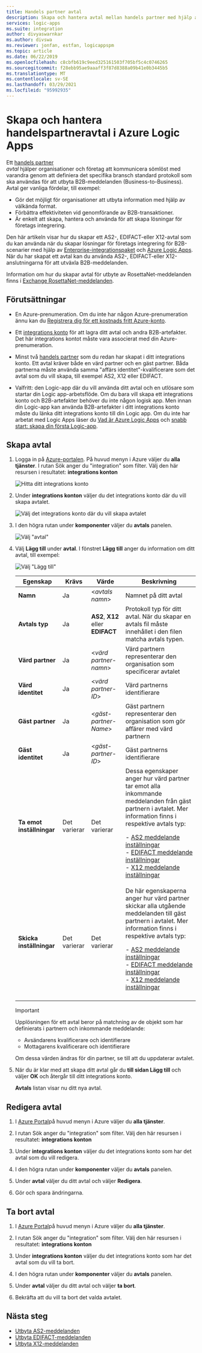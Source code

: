 ```yaml
---
title: Handels partner avtal
description: Skapa och hantera avtal mellan handels partner med hjälp av Azure Logic Apps och Enterprise-integrationspaket
services: logic-apps
ms.suite: integration
author: divyaswarnkar
ms.author: divswa
ms.reviewer: jonfan, estfan, logicappspm
ms.topic: article
ms.date: 06/22/2019
ms.openlocfilehash: c8cbfb619c9eed325161503f705bf5c4c0746265
ms.sourcegitcommit: f28ebb95ae9aaaff3f87d8388a09b41e0b3445b5
ms.translationtype: MT
ms.contentlocale: sv-SE
ms.lasthandoff: 03/29/2021
ms.locfileid: "95992935"
---
```

# <a name="create-and-manage-trading-partner-agreements-in-azure-logic-apps"></a>Skapa och hantera handelspartneravtal i Azure Logic Apps

Ett [handels partner](../logic-apps/logic-apps-enterprise-integration-partners.md)  
 *avtal* hjälper organisationer och företag att kommunicera sömlöst med varandra genom att definiera det specifika bransch standard protokoll som ska användas för att utbyta B2B-meddelanden (Business-to-Business). Avtal ger vanliga fördelar, till exempel:

* Gör det möjligt för organisationer att utbyta information med hjälp av välkända format.
* Förbättra effektiviteten vid genomförande av B2B-transaktioner.
* Är enkelt att skapa, hantera och använda för att skapa lösningar för företags integrering.

Den här artikeln visar hur du skapar ett AS2-, EDIFACT-eller X12-avtal som du kan använda när du skapar lösningar för företags integrering för B2B-scenarier med hjälp av [Enterprise-integrationspaket](../logic-apps/logic-apps-enterprise-integration-overview.md) och [Azure Logic Apps](../logic-apps/logic-apps-overview.md). När du har skapat ett avtal kan du använda AS2-, EDIFACT-eller X12-anslutningarna för att utväxla B2B-meddelanden.

Information om hur du skapar avtal för utbyte av RosettaNet-meddelanden finns i [Exchange RosettaNet-meddelanden](../logic-apps/logic-apps-enterprise-integration-rosettanet.md).

## <a name="prerequisites"></a>Förutsättningar

* En Azure-prenumeration. Om du inte har någon Azure-prenumeration ännu kan du [Registrera dig för ett kostnads fritt Azure-konto](https://azure.microsoft.com/free/).

* Ett [integrations konto](../logic-apps/logic-apps-enterprise-integration-create-integration-account.md) för att lagra ditt avtal och andra B2B-artefakter. Det här integrations kontot måste vara associerat med din Azure-prenumeration.

* Minst två [handels partner](../logic-apps/logic-apps-enterprise-integration-partners.md) som du redan har skapat i ditt integrations konto. Ett avtal kräver både en värd partner och en gäst partner. Båda partnerna måste använda samma "affärs identitet"-kvalificerare som det avtal som du vill skapa, till exempel AS2, X12 eller EDIFACT.

* Valfritt: den Logic-app där du vill använda ditt avtal och en utlösare som startar din Logic app-arbetsflöde. Om du bara vill skapa ett integrations konto och B2B-artefakter behöver du inte någon logisk app. Men innan din Logic-app kan använda B2B-artefakter i ditt integrations konto måste du länka ditt integrations konto till din Logic app. Om du inte har arbetat med Logic Apps läser du [Vad är Azure Logic Apps](../logic-apps/logic-apps-overview.md) och [snabb start: skapa din första Logic-app](../logic-apps/quickstart-create-first-logic-app-workflow.md).

## <a name="create-agreements"></a>Skapa avtal

1. Logga in på [Azure-portalen](https://portal.azure.com).
På huvud menyn i Azure väljer du **alla tjänster**. I rutan Sök anger du "integration" som filter. Välj den här resursen i resultatet: **integrations konton**

   ![Hitta ditt integrations konto](./media/logic-apps-enterprise-integration-agreements/find-integration-accounts.png)

1. Under **integrations konton** väljer du det integrations konto där du vill skapa avtalet.

   ![Välj det integrations konto där du vill skapa avtalet](./media/logic-apps-enterprise-integration-agreements/select-integration-account.png)

1. I den högra rutan under **komponenter** väljer du **avtals** panelen.

   ![Välj "avtal"](./media/logic-apps-enterprise-integration-agreements/agreement-1.png)

1. Välj **Lägg till** under **avtal**. I fönstret **Lägg till** anger du information om ditt avtal, till exempel:

   ![Välj "Lägg till"](./media/logic-apps-enterprise-integration-agreements/agreement-2.png)

   | Egenskap | Krävs | Värde | Beskrivning |
   |----------|----------|-------|-------------|
   | **Namn** | Ja | <*avtals namn*> | Namnet på ditt avtal |
   | **Avtals typ** | Ja | **AS2**, **X12** eller **EDIFACT** | Protokoll typ för ditt avtal. När du skapar en avtals fil måste innehållet i den filen matcha avtals typen. | |  
   | **Värd partner** | Ja | <*värd partner-namn*> | Värd partnern representerar den organisation som specificerar avtalet |
   | **Värd identitet** | Ja | <*värd partner-ID*> | Värd partnerns identifierare |
   | **Gäst partner** | Ja | <*gäst-partner-Name*> | Gäst partnern representerar den organisation som gör affärer med värd partnern |
   | **Gäst identitet** | Ja | <*gäst-partner-ID*> | Gäst partnerns identifierare |
   | **Ta emot inställningar** | Det varierar | Det varierar | Dessa egenskaper anger hur värd partner tar emot alla inkommande meddelanden från gäst partnern i avtalet. Mer information finns i respektive avtals typ: <p>- [AS2 meddelande inställningar](../logic-apps/logic-apps-enterprise-integration-as2-message-settings.md) <br>- [EDIFACT meddelande inställningar](logic-apps-enterprise-integration-edifact.md) <br>- [X12 meddelande inställningar](logic-apps-enterprise-integration-x12.md) |
   | **Skicka inställningar** | Det varierar | Det varierar | De här egenskaperna anger hur värd partner skickar alla utgående meddelanden till gäst partnern i avtalet. Mer information finns i respektive avtals typ: <p>- [AS2 meddelande inställningar](../logic-apps/logic-apps-enterprise-integration-as2-message-settings.md) <br>- [EDIFACT meddelande inställningar](logic-apps-enterprise-integration-edifact.md) <br>- [X12 meddelande inställningar](logic-apps-enterprise-integration-x12.md) |
   |||||

   > [!IMPORTANT]
   > Upplösningen för ett avtal beror på matchning av de objekt som har definierats i partnern och inkommande meddelande:
   >
   > * Avsändarens kvalificerare och identifierare
   > * Mottagarens kvalificerare och identifierare
   >
   > Om dessa värden ändras för din partner, se till att du uppdaterar avtalet.

1. När du är klar med att skapa ditt avtal går du **till sidan Lägg till** och väljer **OK** och återgår till ditt integrations konto.

   **Avtals** listan visar nu ditt nya avtal.

## <a name="edit-agreements"></a>Redigera avtal

1. I [Azure Portal](https://portal.azure.com)på huvud menyn i Azure väljer du **alla tjänster**.

1. I rutan Sök anger du "integration" som filter. Välj den här resursen i resultatet: **integrations konton**

1. Under **integrations konton** väljer du det integrations konto som har det avtal som du vill redigera.

1. I den högra rutan under **komponenter** väljer du **avtals** panelen.

1. Under **avtal** väljer du ditt avtal och väljer **Redigera**.

1. Gör och spara ändringarna.

## <a name="delete-agreements"></a>Ta bort avtal

1. I [Azure Portal](https://portal.azure.com)på huvud menyn i Azure väljer du **alla tjänster**.

1. I rutan Sök anger du "integration" som filter. Välj den här resursen i resultatet: **integrations konton**

1. Under **integrations konton** väljer du det integrations konto som har det avtal som du vill ta bort.

1. I den högra rutan under **komponenter** väljer du **avtals** panelen.

1. Under **avtal** väljer du ditt avtal och väljer **ta bort**.

1. Bekräfta att du vill ta bort det valda avtalet.

## <a name="next-steps"></a>Nästa steg

* [Utbyta AS2-meddelanden](logic-apps-enterprise-integration-as2.md)
* [Utbyta EDIFACT-meddelanden](logic-apps-enterprise-integration-edifact.md)
* [Utbyta X12-meddelanden](logic-apps-enterprise-integration-x12.md)
